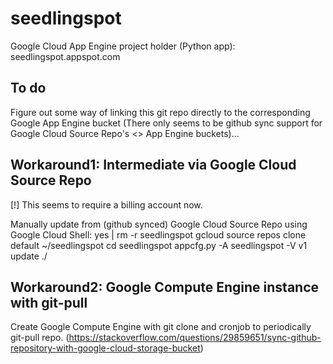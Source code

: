 # seedlingspot
Google Cloud App Engine project holder (Python app): seedlingspot.appspot.com

## To do
Figure out some way of linking this git repo directly to the corresponding Google App Engine bucket (There only seems to be github sync support for Google Cloud Source Repo's <> App Engine buckets)...

## Workaround1: Intermediate via Google Cloud Source Repo
[!] This seems to require a billing account now.

Manually update from (github synced) Google Cloud Source Repo using Google Cloud Shell:
yes | rm -r seedlingspot
gcloud source repos clone default ~/seedlingspot
cd seedlingspot
appcfg.py -A seedlingspot -V v1 update ./

## Workaround2: Google Compute Engine instance with git-pull
Create Google Compute Engine with git clone and cronjob to periodically git-pull repo. (https://stackoverflow.com/questions/29859651/sync-github-repository-with-google-cloud-storage-bucket)
